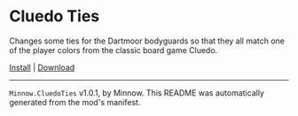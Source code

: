 # Cluedo Ties

Changes some ties for the Dartmoor bodyguards so that they all match one of the player colors from the classic board game Cluedo.

[Install](https://hitman-resources.netlify.app/smf-install-link/https://github.com/Ocean-Minnow/Cluedo-Ties/releases/latest/download/mod.framework.zip) | [Download](https://github.com/Ocean-Minnow/Cluedo-Ties/releases/latest/download/mod.framework.zip)

---

`Minnow.CluedoTies` v1.0.1, by Minnow. This README was automatically generated from the mod's manifest.
